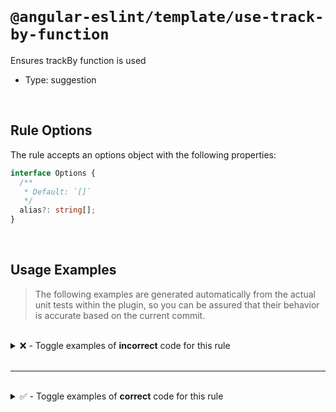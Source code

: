 <!--

  DO NOT EDIT.

  This markdown file was autogenerated using a mixture of the following files as the source of truth for its data:
  - ../../src/rules/use-track-by-function.ts
  - ../../tests/rules/use-track-by-function/cases.ts

  In order to update this file, it is therefore those files which need to be updated, as well as potentially the generator script:
  - ../../../../tools/scripts/generate-rule-docs.ts

-->

<br>

# `@angular-eslint/template/use-track-by-function`

Ensures trackBy function is used

- Type: suggestion

<br>

## Rule Options

The rule accepts an options object with the following properties:

```ts
interface Options {
  /**
   * Default: `[]`
   */
  alias?: string[];
}

```

<br>

## Usage Examples

> The following examples are generated automatically from the actual unit tests within the plugin, so you can be assured that their behavior is accurate based on the current commit.

<br>

<details>
<summary>❌ - Toggle examples of <strong>incorrect</strong> code for this rule</summary>

<br>

#### Default Config

```json
{
  "rules": {
    "@angular-eslint/template/use-track-by-function": [
      "error"
    ]
  }
}
```

<br>

#### ❌ Invalid Code

```html
<ul>
  <li *ngFor="let item of [1, 2, 3];">
      ~~~~~~~~~~~~~~~~~~~~~~~~~~~~~~~
    {{ item }}
  </li>
</ul>
```

<br>

---

<br>

#### Custom Config

```json
{
  "rules": {
    "@angular-eslint/template/use-track-by-function": [
      "error",
      {
        "alias": [
          "ngForTrackByProperty"
        ]
      }
    ]
  }
}
```

<br>

#### ❌ Invalid Code

```html
<ul>
  <li *ngFor="let item of [1, 2, 3];">
      ~~~~~~~~~~~~~~~~~~~~~~~~~~~~~~~
    {{ item }}
  </li>
</ul>
```

<br>

---

<br>

#### Default Config

```json
{
  "rules": {
    "@angular-eslint/template/use-track-by-function": [
      "error"
    ]
  }
}
```

<br>

#### ❌ Invalid Code

```html
<ng-template ngFor let-item [ngForOf]="[1, 2, 3]" let-i="index">
                            ~~~~~~~~~~~~~~~~~~~~~
  {{ item }}
</ng-template>
```

<br>

---

<br>

#### Custom Config

```json
{
  "rules": {
    "@angular-eslint/template/use-track-by-function": [
      "error",
      {
        "alias": [
          "ngForTrackByProperty"
        ]
      }
    ]
  }
}
```

<br>

#### ❌ Invalid Code

```html
<ng-template ngFor let-item [ngForOf]="[1, 2, 3]" let-i="index">
                            ~~~~~~~~~~~~~~~~~~~~~
  {{ item }}
</ng-template>
```

<br>

---

<br>

#### Default Config

```json
{
  "rules": {
    "@angular-eslint/template/use-track-by-function": [
      "error"
    ]
  }
}
```

<br>

#### ❌ Invalid Code

```html
<div *ngFor="let item of [1, 2, 3]; trackBy: trackByFn">
  {{ item }}
</div>
<ul>
  <li *ngFor="let item of [1, 2, 3];">
      ~~~~~~~~~~~~~~~~~~~~~~~~~~~~~~~
    {{ item }}
  </li>
</ul>
```

<br>

---

<br>

#### Default Config

```json
{
  "rules": {
    "@angular-eslint/template/use-track-by-function": [
      "error"
    ]
  }
}
```

<br>

#### ❌ Invalid Code

```html
<div *ngFor="let item of [1, 2, 3];">
     ~~~~~~~~~~~~~~~~~~~~~~~~~~~~~~~
  {{ item }}
</div>
<ng-template ngFor let-item [ngForOf]="[1, 2, 3]" let-i="index">
                            ~~~~~~~~~~~~~~~~~~~~~
  {{ item }}
</ng-template>
```

<br>

---

<br>

#### Custom Config

```json
{
  "rules": {
    "@angular-eslint/template/use-track-by-function": [
      "error",
      {
        "alias": [
          "ngForTrackByProperty"
        ]
      }
    ]
  }
}
```

<br>

#### ❌ Invalid Code

```html
<div *ngFor="let item of [1, 2, 3]; trackBy: trackByFn">
  {{ item }}
</div>
<div *ngFor="let item of [1, 2, 3]; trackByProperty: trackByFn">
  {{ item }}
</div>
<ul>
  <li *ngFor="let item of [1, 2, 3];">
      ~~~~~~~~~~~~~~~~~~~~~~~~~~~~~~~
    {{ item }}
  </li>
</ul>
```

</details>

<br>

---

<br>

<details>
<summary>✅ - Toggle examples of <strong>correct</strong> code for this rule</summary>

<br>

#### Default Config

```json
{
  "rules": {
    "@angular-eslint/template/use-track-by-function": [
      "error"
    ]
  }
}
```

<br>

#### ✅ Valid Code

```html
<div *ngFor="let item of [1, 2, 3]; trackBy: trackByFn">
  {{ item }}
</div>
```

<br>

---

<br>

#### Default Config

```json
{
  "rules": {
    "@angular-eslint/template/use-track-by-function": [
      "error"
    ]
  }
}
```

<br>

#### ✅ Valid Code

```html
<div *ngFor="let item of [1, 2, 3]; let i = index; trackBy: trackByFn">
  {{ item }}
</div>
```

<br>

---

<br>

#### Default Config

```json
{
  "rules": {
    "@angular-eslint/template/use-track-by-function": [
      "error"
    ]
  }
}
```

<br>

#### ✅ Valid Code

```html
<div *ngFor="let item of [1, 2, 3]; trackBy : trackByFn">
  {{ item }}
</div>
```

<br>

---

<br>

#### Default Config

```json
{
  "rules": {
    "@angular-eslint/template/use-track-by-function": [
      "error"
    ]
  }
}
```

<br>

#### ✅ Valid Code

```html
<div *ngFor='let item of [1, 2, 3]; let i = index; trackBy: trackByFn'>
  {{ item }}
</div>
```

<br>

---

<br>

#### Default Config

```json
{
  "rules": {
    "@angular-eslint/template/use-track-by-function": [
      "error"
    ]
  }
}
```

<br>

#### ✅ Valid Code

```html
<div *ngFor  =  "let item of [1, 2, 3]; let i = index; trackBy : trackByFn">
  {{ item }}
</div>
```

<br>

---

<br>

#### Default Config

```json
{
  "rules": {
    "@angular-eslint/template/use-track-by-function": [
      "error"
    ]
  }
}
```

<br>

#### ✅ Valid Code

```html
<ng-template ngFor let-item [ngForOf]="[1, 2, 3]" let-i="index"
  [ngForTrackBy]="trackByFn">
  {{ item }}
</ng-template>
```

<br>

---

<br>

#### Default Config

```json
{
  "rules": {
    "@angular-eslint/template/use-track-by-function": [
      "error"
    ]
  }
}
```

<br>

#### ✅ Valid Code

```html
<div *ngFor="let item of ['a', 'b', 'c']; index as i; trackBy: trackByFn">
  {{ item }}
</div>

<ng-template ngFor let-item [ngForOf]="[1, 2, 3]" let-i="index"
  [ngForTrackBy]="trackByFn">
  {{ item }}
</ng-template>
```

<br>

---

<br>

#### Default Config

```json
{
  "rules": {
    "@angular-eslint/template/use-track-by-function": [
      "error"
    ]
  }
}
```

<br>

#### ✅ Valid Code

```html
<div *ngFor="
  let item of [1, 2, 3];
  let i = index;
  trackBy : trackByFn
">
```

<br>

---

<br>

#### Custom Config

```json
{
  "rules": {
    "@angular-eslint/template/use-track-by-function": [
      "error",
      {
        "alias": [
          "ngForTrackByProperty"
        ]
      }
    ]
  }
}
```

<br>

#### ✅ Valid Code

```html
<div *ngFor="
  let item of [1, 2, 3];
  let i = index;
  trackByProperty: 'id'
">
```

<br>

---

<br>

#### Custom Config

```json
{
  "rules": {
    "@angular-eslint/template/use-track-by-function": [
      "error",
      {
        "alias": [
          "ngForTrackById"
        ]
      }
    ]
  }
}
```

<br>

#### ✅ Valid Code

```html
<div *ngFor="let photo of photos; trackById"></div>
```

<br>

---

<br>

#### Custom Config

```json
{
  "rules": {
    "@angular-eslint/template/use-track-by-function": [
      "error",
      {
        "alias": [
          "ngForTrackByProperty"
        ]
      }
    ]
  }
}
```

<br>

#### ✅ Valid Code

```html
<ng-template ngFor let-item [ngForOf]="[1, 2, 3]" let-i="index" [ngForTrackByProperty]="trackByFn">
  {{ item }}
</ng-template>
```

</details>

<br>
